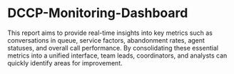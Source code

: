 # DCCP-Monitoring-Dashboard
This report aims to provide real-time insights into key metrics such as conversations in queue, service factors, abandonment rates, agent statuses, and overall call performance. By consolidating these essential metrics into a unified interface, team leads, coordinators, and analysts can quickly identify areas for improvement.
